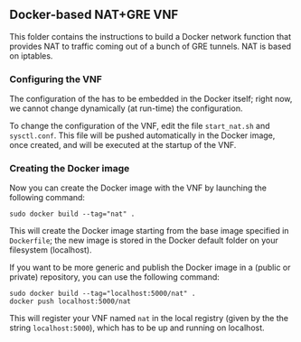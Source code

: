 ## Docker-based NAT+GRE VNF

This folder contains the instructions to build a Docker network function that provides NAT to traffic coming out of a bunch of GRE tunnels.
NAT is based on iptables.

### Configuring the VNF

The configuration of the has to be embedded in the Docker itself; right now, we cannot change dynamically (at run-time) the configuration.

To change the configuration of the VNF, edit the file `start_nat.sh` and `sysctl.conf`.
This file will be pushed automatically in the Docker image, once created, and will be executed at the startup of the VNF.

### Creating the Docker image

Now you can create the Docker image with the VNF by launching the following command:

    sudo docker build --tag="nat" .

This will create the Docker image starting from the base image specified in `Dockerfile`; the new image is stored in the Docker default folder on your filesystem (localhost).

If you want to be more generic and publish the Docker image in a (public or private) repository, you can use the following command:

    sudo docker build --tag="localhost:5000/nat" .
    docker push localhost:5000/nat

This will register your VNF named `nat` in the local registry (given by the the string `localhost:5000`), which has to be up and running on localhost.


